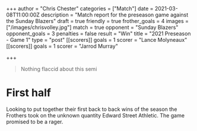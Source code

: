 +++
author = "Chris Chester"
categories = ["Match"]
date = 2021-03-08T11:00:00Z
description = "Match report for the preseason game against the Sunday Blazers"
draft = true
friendly = true
frother_goals = 4
images = ["/images/chrisvolley.jpg"]
match = true
opponent = "Sunday Blazers"
opponent_goals = 3
penalties = false
result = "Win"
title = "2021 Preseason - Game 1"
type = "post"
[[scorers]]
goals = 1
scorer = "Lance Molyneaux"
[[scorers]]
goals = 1
scorer = "Jarrod Murray"

+++
> Nothing flaccid about this semi

# First half

Looking to put together their first back to back wins of the season the Frothers took on the unknown quantity Edward Street Athletic. The game promised to be a rager.